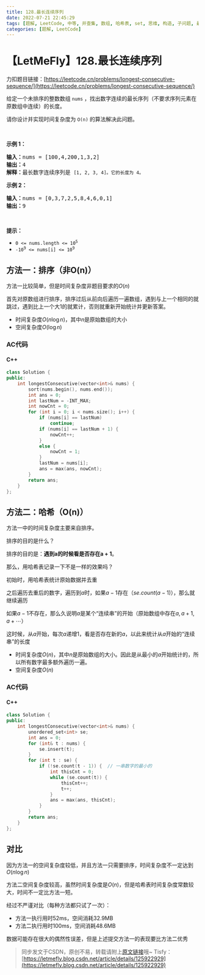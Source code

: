 ```yaml
---
title: 128.最长连续序列
date: 2022-07-21 22:45:29
tags: [题解, LeetCode, 中等, 并查集, 数组, 哈希表, set, 思维, 构造, 子问题, 最x子xx]
categories: [题解, LeetCode]
---
```


# 【LetMeFly】128.最长连续序列

力扣题目链接：[https://leetcode.cn/problems/longest-consecutive-sequence/](https://leetcode.cn/problems/longest-consecutive-sequence/)

<p>给定一个未排序的整数数组 <code>nums</code> ，找出数字连续的最长序列（不要求序列元素在原数组中连续）的长度。</p>

<p>请你设计并实现时间复杂度为 <code>O(n)</code><em> </em>的算法解决此问题。</p>

<p> </p>

<p><strong>示例 1：</strong></p>

<pre>
<strong>输入：</strong>nums = [100,4,200,1,3,2]
<strong>输出：</strong>4
<strong>解释：</strong>最长数字连续序列是 <code>[1, 2, 3, 4]。它的长度为 4。</code></pre>

<p><strong>示例 2：</strong></p>

<pre>
<strong>输入：</strong>nums = [0,3,7,2,5,8,4,6,0,1]
<strong>输出：</strong>9
</pre>

<p> </p>

<p><strong>提示：</strong></p>

<ul>
	<li><code>0 <= nums.length <= 10<sup>5</sup></code></li>
	<li><code>-10<sup>9</sup> <= nums[i] <= 10<sup>9</sup></code></li>
</ul>


    
## 方法一：排序（非O(n)）

方法一比较简单，但是时间复杂度非题目要求的$O(n)$

首先对原数组进行排序，排序过后从前向后遍历一遍数组，遇到与上一个相同的就跳过，遇到比上一个大$1$的就累计，否则就重新开始统计并更新答案。

+ 时间复杂度$O(n\log n)$，其中$n$是原始数组的大小
+ 空间复杂度$O(\log n)$

### AC代码

#### C++

```cpp
class Solution {
public:
    int longestConsecutive(vector<int>& nums) {
        sort(nums.begin(), nums.end());
        int ans = 0;
        int lastNum = -INT_MAX;
        int nowCnt = 0;
        for (int i = 0; i < nums.size(); i++) {
            if (nums[i] == lastNum)
                continue;
            if (nums[i] == lastNum + 1) {
                nowCnt++;
            }
            else {
                nowCnt = 1;
            }
            lastNum = nums[i];
            ans = max(ans, nowCnt);
        }
        return ans;
    }
};
```


## 方法二：哈希（O(n)）

方法一中的时间复杂度主要来自排序。

排序的目的是什么？

排序的目的是：**遇到a的时候看是否存在a + 1**。

那么，用哈希表记录一下不是一样的效果吗？

初始时，用哈希表统计原始数据并去重

之后遍历去重后的数字，遍历到$a$时，如果$a-1$存在（$se.count(a-1)$），那么就继续遍历

如果$a-1$不存在，那么久说明$a$是某个“连续串”的开始（原始数组中存在$a, a+1, a+\cdots$）

这时候，从$a$开始，每次$a$递增$1$，看是否存在新的$a$，以此来统计从$a$开始的“连续串”的长度

+ 时间复杂度$O(n)$，其中$n$是原始数组的大小。因此是从最小的$a$开始统计的，所以所有数字最多额外遍历一遍。
+ 空间复杂度$O(n)$

### AC代码

#### C++

```cpp
class Solution {
public:
    int longestConsecutive(vector<int>& nums) {
        unordered_set<int> se;
        int ans = 0;
        for (int& t : nums) {
            se.insert(t);
        }
        for (int t : se) {
            if (!se.count(t - 1)) {  // 一串数字的最小的
                int thisCnt = 0;
                while (se.count(t)) {
                    thisCnt++;
                    t++;
                }
                ans = max(ans, thisCnt);
            }
        }
        return ans;
    }
};
```

## 对比

因为方法一的空间复杂度较低，并且方法一只需要排序，时间复杂度不一定达到$O(n\log n)$

方法二空间复杂度较高，虽然时间复杂度是$O(n)$，但是哈希表时间复杂度常数较大，时间不一定比方法一短。

经过不严谨对比（每种方法都只试了一次）：

+ 方法一执行用时52ms，空间消耗32.9MB
+ 方法二执行用时100ms，空间消耗48.6MB

数据可能存在很大的偶然性误差，但是上述提交方法一的表现要比方法二优秀

> 同步发文于CSDN，原创不易，转载请附上[原文链接](https://blog.letmefly.xyz/2022/07/21/LeetCode%200128.%E6%9C%80%E9%95%BF%E8%BF%9E%E7%BB%AD%E5%BA%8F%E5%88%97/)哦~
> Tisfy：[https://letmefly.blog.csdn.net/article/details/125922929](https://letmefly.blog.csdn.net/article/details/125922929)
